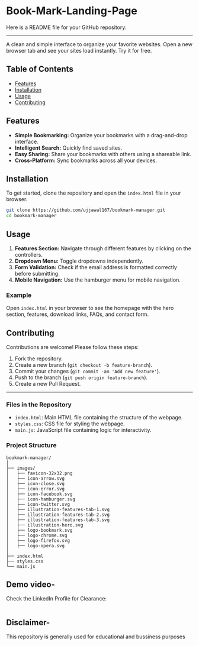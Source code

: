 # Book-Mark-Landing-Page

Here is a README file for your GitHub repository:

---

A clean and simple interface to organize your favorite websites. Open a new browser tab and see your sites load instantly. Try it for free.

## Table of Contents

- [Features](#features)
- [Installation](#installation)
- [Usage](#usage)
- [Contributing](#contributing)

## Features

- **Simple Bookmarking:** Organize your bookmarks with a drag-and-drop interface.
- **Intelligent Search:** Quickly find saved sites.
- **Easy Sharing:** Share your bookmarks with others using a shareable link.
- **Cross-Platform:** Sync bookmarks across all your devices.

## Installation

To get started, clone the repository and open the `index.html` file in your browser.

```bash
git clone https://github.com/ujjawal167/bookmark-manager.git
cd bookmark-manager
```

## Usage

1. **Features Section:** Navigate through different features by clicking on the controllers.
2. **Dropdown Menu:** Toggle dropdowns independently.
3. **Form Validation:** Check if the email address is formatted correctly before submitting.
4. **Mobile Navigation:** Use the hamburger menu for mobile navigation.

### Example

Open `index.html` in your browser to see the homepage with the hero section, features, download links, FAQs, and contact form.

## Contributing

Contributions are welcome! Please follow these steps:

1. Fork the repository.
2. Create a new branch (`git checkout -b feature-branch`).
3. Commit your changes (`git commit -am 'Add new feature'`).
4. Push to the branch (`git push origin feature-branch`).
5. Create a new Pull Request.


---

### Files in the Repository

- `index.html`: Main HTML file containing the structure of the webpage.
- `styles.css`: CSS file for styling the webpage.
- `main.js`: JavaScript file containing logic for interactivity.

### Project Structure

```
bookmark-manager/
│
├── images/
│   ├── favicon-32x32.png
│   ├── icon-arrow.svg
│   ├── icon-close.svg
│   ├── icon-error.svg
│   ├── icon-facebook.svg
│   ├── icon-hamburger.svg
│   ├── icon-twitter.svg
│   ├── illustration-features-tab-1.svg
│   ├── illustration-features-tab-2.svg
│   ├── illustration-features-tab-3.svg
│   ├── illustration-hero.svg
│   ├── logo-bookmark.svg
│   ├── logo-chrome.svg
│   ├── logo-firefox.svg
│   ├── logo-opera.svg
│
├── index.html
├── styles.css
└── main.js
```

## Demo video-
Check the LinkedIn Profile for Clearance:
```

```

## Disclaimer-
This repository is generally used for educational and bussiness purposes
